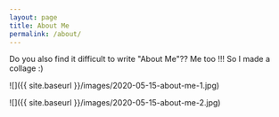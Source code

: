 ```yaml
---
layout: page
title: About Me
permalink: /about/
---
```


Do you also find it difficult to write "About Me"?? Me too !!!
So I made a collage :)

![]({{ site.baseurl }}/images/2020-05-15-about-me-1.jpg)

![]({{ site.baseurl }}/images/2020-05-15-about-me-2.jpg)




